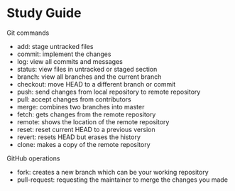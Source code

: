 # Study Guide

Git commands
- add: stage untracked files
- commit: implement the changes
- log: view all commits and messages
- status: view files in untracked or staged section
- branch: view all branches and the current branch
- checkout: move HEAD to a different branch or commit
- push: send changes from local repository to remote repository
- pull: accept changes from contributors
- merge: combines two branches into master
- fetch: gets changes from the remote repository
- remote: shows the location of the remote repository
- reset: reset current HEAD to a previous version
- revert: resets HEAD but erases the history
- clone: makes a copy of the remote repository

GitHub operations
- fork: creates a new branch which can be your working repository
- pull-request: requesting the maintainer to merge the changes you made


